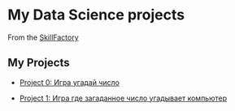 # My Data Science projects
From the [SkillFactory](https://skillfactory.ru/data-science)

## My Projects

* [Project 0: Игра угадай число](https://github.com/shubinilya/GitHub_IDE/tree/main/Project_0)

* [Project 1: Игра где загаданное число угадывает компьютер](https://github.com/shubinilya/GitHub_IDE/tree/main/Project_1)



